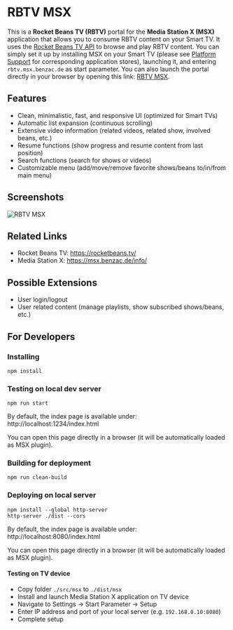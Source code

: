 # RBTV MSX
This is a **Rocket Beans TV (RBTV)** portal for the **Media Station X (MSX)** application that allows you to consume RBTV content on your Smart TV. It uses the [Rocket Beans TV API](https://github.com/rocketbeans/rbtv-apidoc) to browse and play RBTV content. You can simply set it up by installing MSX on your Smart TV (please see [Platform Support](https://msx.benzac.de/info/?tab=PlatformSupport) for corresponding application stores), launching it, and entering `rbtv.msx.benzac.de` as start parameter. You can also launch the portal directly in your browser by opening this link: [RBTV MSX](https://rbtv.msx.benzac.de).

## Features
* Clean, minimalistic, fast, and responsive UI (optimized for Smart TVs)
* Automatic list expansion (continuous scrolling)
* Extensive video information (related videos, related show, involved beans, etc.)
* Resume functions (show progress and resume content from last position)
* Search functions (search for shows or videos)
* Customizable menu (add/move/remove favorite shows/beans to/in/from main menu)

## Screenshots
![RBTV MSX](https://rbtv.msx.benzac.de/assets/screens.png?v=2)

## Related Links
* Rocket Beans TV: https://rocketbeans.tv/
* Media Station X: https://msx.benzac.de/info/

## Possible Extensions
* User login/logout
* User related content (manage playlists, show subscribed shows/beans, etc.)

## For Developers
### Installing
```
npm install
```

### Testing on local dev server
```
npm run start
```
By default, the index page is available under: http://localhost:1234/index.html

You can open this page directly in a browser (it will be automatically loaded as MSX plugin).

### Building for deployment
```
npm run clean-build
```

### Deploying on local server
```
npm install --global http-server
http-server ./dist --cors
```
By default, the index page is available under: http://localhost:8080/index.html

You can open this page directly in a browser (it will be automatically loaded as MSX plugin).

#### Testing on TV device
* Copy folder `./src/msx` to `./dist/msx`
* Install and launch Media Station X application on TV device
* Navigate to Settings -> Start Parameter -> Setup
* Enter IP address and port of your local server (e.g. `192.168.0.10:8080`)
* Complete setup